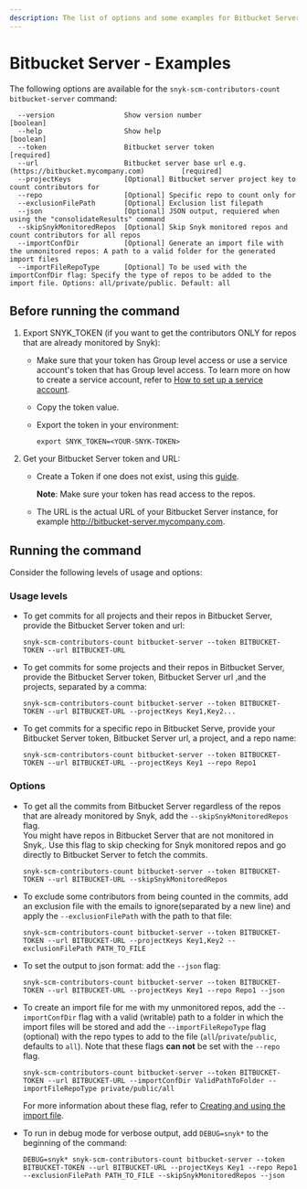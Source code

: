 ```yaml
---
description: The list of options and some examples for Bitbucket Server
---
```


# Bitbucket Server - Examples

The following options are available for the `snyk-scm-contributors-count bitbucket-server` command:

```
  --version                 Show version number                        [boolean]
  --help                    Show help                                  [boolean]
  --token                   Bitbucket server token                     [required]
  --url                     Bitbucket server base url e.g. (https://bitbucket.mycompany.com)         [required]
  --projectKeys             [Optional] Bitbucket server project key to count contributors for
  --repo                    [Optional] Specific repo to count only for
  --exclusionFilePath       [Optional] Exclusion list filepath
  --json                    [Optional] JSON output, requiered when using the "consolidateResults" command
  --skipSnykMonitoredRepos  [Optional] Skip Snyk monitored repos and count contributors for all repos
  --importConfDir           [Optional] Generate an import file with the unmonitored repos: A path to a valid folder for the generated import files
  --importFileRepoType      [Optional] To be used with the importConfDir flag: Specify the type of repos to be added to the import file. Options: all/private/public. Default: all
```

## Before running the command

1. Export SNYK\_TOKEN (if you want to get the contributors ONLY for repos that are already monitored by Snyk):
   * Make sure that your token has Group level access or use a service account's token that has Group level access. To learn more on how to create a service account, refer to [How to set up a service account](https://docs.snyk.io/features/integrations/managing-integrations/service-accounts#how-to-set-up-a-service-account).
   * Copy the token value.
   *   Export the token in your environment:

       ```
       export SNYK_TOKEN=<YOUR-SNYK-TOKEN>
       ```
2. Get your Bitbucket Server token and URL:
   *   Create a Token if one does not exist, using this [guide](https://www.jetbrains.com/help/youtrack/standalone/integration-with-bitbucket-server.html#enable-youtrack-integration-bbserver).

       **Note**: Make sure your token has read access to the repos.
   * The URL is the actual URL of your Bitbucket Server instance, for example http://bitbucket-server.mycompany.com.

## Running the command

Consider the following levels of usage and options:

### Usage levels

*   To get commits for all projects and their repos in Bitbucket Server, provide the Bitbucket Server token and url:

    ```
    snyk-scm-contributors-count bitbucket-server --token BITBUCKET-TOKEN --url BITBUCKET-URL
    ```
*   To get commits for some projects and their repos in Bitbucket Server, provide the Bitbucket Server token, Bitbucket Server url ,and the projects, separated by a comma:

    ```
    snyk-scm-contributors-count bitbucket-server --token BITBUCKET-TOKEN --url BITBUCKET-URL --projectKeys Key1,Key2...
    ```
*   To get commits for a specific repo in Bitbucket Serve, provide your Bitbucket Server token, Bitbucket Server url, a project, and a repo name:

    ```
    snyk-scm-contributors-count bitbucket-server --token BITBUCKET-TOKEN --url BITBUCKET-URL --projectKeys Key1 --repo Repo1
    ```

### Options

*   To get all the commits from Bitbucket Server regardless of the repos that are already monitored by Snyk, add the `--skipSnykMonitoredRepos` flag.\
    You might have repos in Bitbucket Server that are not monitored in Snyk,. Use this flag to skip checking for Snyk monitored repos and go directly to Bitbucket Server to fetch the commits.

    ```
    snyk-scm-contributors-count bitbucket-server --token BITBUCKET-TOKEN --url BITBUCKET-URL --skipSnykMonitoredRepos
    ```
*   To exclude some contributors from being counted in the commits, add an exclusion file with the emails to ignore(separated by a new line) and apply the `--exclusionFilePath` with the path to that file:

    ```
    snyk-scm-contributors-count bitbucket-server --token BITBUCKET-TOKEN --url BITBUCKET-URL --projectKeys Key1,Key2 --exclusionFilePath PATH_TO_FILE
    ```
*   To set the output to json format: add the `--json` flag:

    ```
    snyk-scm-contributors-count bitbucket-server --token BITBUCKET-TOKEN --url BITBUCKET-URL --projectKeys Key1 --repo Repo1 --json
    ```
*   To create an import file for me with my unmonitored repos, add the `--importConfDir` flag with a valid (writable) path to a folder in which the import files will be stored and add the `--importFileRepoType` flag (optional) with the repo types to add to the file (`all`/`private`/`public`, defaults to `all`). Note that these flags **can not** be set with the `--repo` flag.

    ```
    snyk-scm-contributors-count bitbucket-server --token BITBUCKET-TOKEN --url BITBUCKET-URL --importConfDir ValidPathToFolder --importFileRepoType private/public/all
    ```

    For more information about these flag, refer to [Creating and using the import file](../../creating-and-using-the-import-file.md).
*   To run in debug mode for verbose output, add `DEBUG=snyk*` to the beginning of the command:

    ```
    DEBUG=snyk* snyk-scm-contributors-count bitbucket-server --token BITBUCKET-TOKEN --url BITBUCKET-URL --projectKeys Key1 --repo Repo1 --exclusionFilePath PATH_TO_FILE --skipSnykMonitoredRepos --json
    ```
